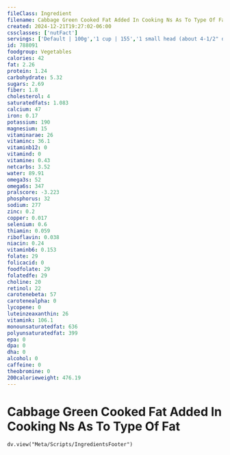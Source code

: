 ```yaml
---
fileClass: Ingredient
filename: Cabbage Green Cooked Fat Added In Cooking Ns As To Type Of Fat
created: 2024-12-21T19:27:02-06:00
cssclasses: ['nutFact']
servings: ['Default | 100g','1 cup | 155','1 small head (about 4-1/2" dia) | 710','1 medium head (about 5-3/4" dia) | 901','1 large head (about 7" dia) | 1239','1 small leaf | 14','1 medium leaf | 22','1 large leaf | 32']
id: 788091
foodgroup: Vegetables
calories: 42
fat: 2.26
protein: 1.24
carbohydrate: 5.32
sugars: 2.69
fiber: 1.8
cholesterol: 4
saturatedfats: 1.083
calcium: 47
iron: 0.17
potassium: 190
magnesium: 15
vitaminarae: 26
vitaminc: 36.1
vitaminb12: 0
vitamind: 0
vitamine: 0.43
netcarbs: 3.52
water: 89.91
omega3s: 52
omega6s: 347
pralscore: -3.223
phosphorus: 32
sodium: 277
zinc: 0.2
copper: 0.017
selenium: 0.6
thiamin: 0.059
riboflavin: 0.038
niacin: 0.24
vitaminb6: 0.153
folate: 29
folicacid: 0
foodfolate: 29
folatedfe: 29
choline: 20
retinol: 22
carotenebeta: 57
carotenealpha: 0
lycopene: 0
luteinzeaxanthin: 26
vitamink: 106.1
monounsaturatedfat: 636
polyunsaturatedfat: 399
epa: 0
dpa: 0
dha: 0
alcohol: 0
caffeine: 0
theobromine: 0
200calorieweight: 476.19
---
```


# Cabbage Green Cooked Fat Added In Cooking Ns As To Type Of Fat

```dataviewjs
dv.view("Meta/Scripts/IngredientsFooter")
```